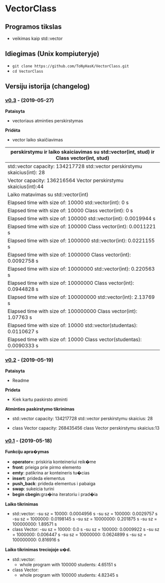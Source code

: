 # VectorClass

## Programos tikslas

- veikimas kaip std::vector

## Idiegimas (Unix kompiuteryje) 

- `git clone https://github.com/ToNyHasK/VectorClass.git`
- `cd VectorClass`

## Versiju istorija (changelog)

### [v0.3](https://github.com/ToNyHasK/VectorClass/releases/tag/v0.3) - (2019-05-27)

**Pataisyta**

- vectoriaus atminties perskirstymas

**Pridėta**

- vector<studentas> laiko skaičiavimas

|perskirstymu ir laiko skaiciavimas su std::vector(int, stud) ir Class vector(int, stud)|
|-----------------------------------------------------------------
|std::vector capacity: 134217728 std::vector perskirstymu skaicius(int): 28
|Vector capacity: 136216564 Vector perskirstymu skaicius(int):44
|Laiko matavimas su std::vector(int)
|Elapsed time with size of: 10000 std::vector(int): 0 s
|Elapsed time with size of: 10000 Class vector(int): 0 s
|Elapsed time with size of: 100000 std::vector(int): 0.0019944 s
|Elapsed time with size of: 100000 Class vector(int): 0.0011221 s
|Elapsed time with size of: 1000000 std::vector(int): 0.0221155 s
|Elapsed time with size of: 1000000 Class vector(int): 0.0092758 s
|Elapsed time with size of: 10000000 std::vector(int): 0.220563 s
|Elapsed time with size of: 10000000 Class vector(int): 0.0944828 s
|Elapsed time with size of: 100000000 std::vector(int): 2.13769 s
|Elapsed time with size of: 100000000 Class vector(int): 1.07763 s
|Elapsed time with size of: 10000 std::vector(studentas): 0.0110627 s
|Elapsed time with size of: 10000 Class vector(studentas): 0.0090333 s

### [v0.2](https://github.com/ToNyHasK/VectorClass/releases/tag/v0.2) - (2019-05-19)

**Pataisyta**

- Readme 

**Prideta**

- Kiek kartu paskirsto atminti

**Atminties paskirstymo tikrinimas**

- std::vector capacity: 134217728 std::vector perskirstymu skaicius: 28

- class Vector capacity: 268435456 class Vector perskirstymu skaicius:13


### [v0.1](https://github.com/ToNyHasK/VectorClass/releases/tag/v0.1) - (2019-05-18)

**Funkciju apra�ymas**

- **operator=**: priskiria konteineriui reik�me
- **front**: prieiga prie pirmo elemento
- **emty**: patikrina ar konteineris tu�cias
- **insert**: prideda elementus
- **push_back**: prideda elementus i pabaiga
- **swap**: sukeicia turini
- **begin cbegin**:gra�ina iteratoriu i prad�ia

**Laiko tikrinimas**

- std::vector:
	-su sz = 10000: 0.0004956 s
	-su sz = 100000: 0.0029757 s
	-su sz = 1000000: 0.0198145 s
	-su sz = 10000000: 0.201875 s
	-su sz = 100000000: 1.89571 s
- class Vector:
	-su sz = 10000: 0.0 s
	-su sz = 100000: 0.0009922 s
	-su sz = 1000000: 0.006447 s
	-su sz = 10000000: 0.0624899 s
	-su sz = 100000000: 0.816916 s

**Laiko tikrinimas treciojoje u�d.**

- std::vector:
	- whole program with 100000 students: 4.65151 s
- class Vector:
	- whole program with 100000 students: 4.82345 s